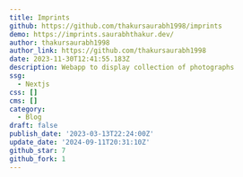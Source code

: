 ```yaml
---
title: Imprints
github: https://github.com/thakursaurabh1998/imprints
demo: https://imprints.saurabhthakur.dev/
author: thakursaurabh1998
author_link: https://github.com/thakursaurabh1998
date: 2023-11-30T12:41:55.183Z
description: Webapp to display collection of photographs
ssg:
  - Nextjs
css: []
cms: []
category:
  - Blog
draft: false
publish_date: '2023-03-13T22:24:00Z'
update_date: '2024-09-11T20:31:10Z'
github_star: 7
github_fork: 1
---
```

